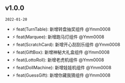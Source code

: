 ## v1.0.0

`2022-01-20`

* :zap: feat(TurnTable): 新增转盘抽奖组件 @Ymm0008
* :zap: feat(Marquee): 新增跑马灯组件 @Ymm0008
* :zap: feat(ScratchCard): 新增开心刮刮乐组件 @Ymm0008
* :zap: feat(GiftBox): 新增神秘大礼盒组件 @Ymm0008
* :zap: feat(LottoRoll): 新增老虎机组件 @Ymm0008
* :zap: feat(DollMachine): 新增娃娃机组件 @Ymm0008
* :zap: feat(GuessGift): 新增你藏我猜组件 @Ymm0008
